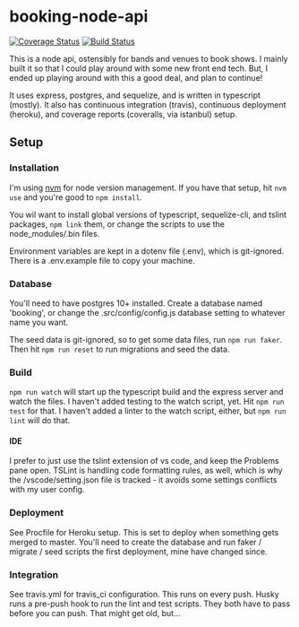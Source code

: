 # booking-node-api

[![Coverage Status](https://coveralls.io/repos/github/thejonroberts/booking-node-api/badge.svg?branch=code-coverage-instanbul)](https://coveralls.io/github/thejonroberts/booking-node-api?branch=code-coverage-instanbul) [![Build Status](https://travis-ci.com/thejonroberts/booking-node-api.svg?branch=master)](https://travis-ci.com/thejonroberts/booking-node-api)

This is a node api, ostensibly for bands and venues to book shows. I mainly built it so that I could play around with some new front end tech. But, I ended up playing around with this a good deal, and plan to continue!

It uses express, postgres, and sequelize, and is written in typescript (mostly). It also has continuous integration (travis), continuous deployment (heroku), and coverage reports (coveralls, via istanbul) setup.

## Setup

### Installation

I'm using [nvm](https://github.com/creationix/nvm) for node version management. If you have that setup, hit `nvm use` and you're good to `npm install`.

You wil want to install global versions of typescript, sequelize-cli, and tslint packages, `npm link` them, or change the scripts to use the node_modules/.bin files.

Environment variables are kept in a dotenv file (.env), which is git-ignored. There is a .env.example file to copy your machine.

### Database

You'll need to have postgres 10+ installed.  Create a database named 'booking', or change the .src/config/config.js database setting to whatever name you want.

The seed data is git-ignored, so to get some data files, run `npm run faker`. Then hit `npm run reset` to run migrations and seed the data.

### Build

`npm run watch` will start up the typescript build and the express server and watch the files.  I haven't added testing to the watch script, yet.  Hit `npm run test` for that. I haven't added a linter to the watch script, either, but `npm run lint` will do that.

#### IDE

I prefer to just use the tslint extension of vs code, and keep the Problems pane open.  TSLint is handling code formatting rules, as well, which is why the /vscode/setting.json file is tracked - it avoids some settings conflicts with my user config.

### Deployment

See Procfile for Heroku setup. This is set to deploy when something gets merged to master. You'll need to create the database and run faker / migrate / seed scripts the first deployment, mine have changed since.

### Integration

See travis.yml for travis_ci configuration.  This runs on every push.  Husky runs a pre-push hook to run the lint and test scripts. They both have to pass before you can push. That might get old, but...
